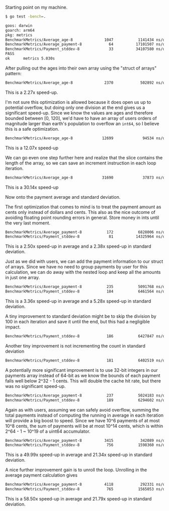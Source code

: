 Starting point on my machine.

```sh
$ go test -bench=.

goos: darwin
goarch: arm64
pkg: metrics
BenchmarkMetrics/Average_age-8              1047           1141434 ns/op
BenchmarkMetrics/Average_payment-8            64          17101507 ns/op
BenchmarkMetrics/Payment_stddev-8             33          34107580 ns/op
PASS
ok      metrics 5.030s
```

After pulling out the ages into their own array using the "struct of arrays"
pattern:

```sh
BenchmarkMetrics/Average_age-8              2370            502892 ns/op
```
This is a 2.27x speed-up.

I'm not sure this optimization is allowed because it does open us up to
potential overflow, but doing only one division at the end gives us a
significant speed-up. Since we know the values are ages and therefore bounded
between [0, 120], we'd have to have an array of users orders of magnitude larger
than earth's population to overflow an `int64`, so I believe this is a safe
optimization.

```sh
BenchmarkMetrics/Average_age-8             12699             94534 ns/op
```

This is a 12.07x speed-up

We can go even one step further here and realize that the slice contains the
length of the array, so we can save an increment instruction in each loop
iteration.

```sh
BenchmarkMetrics/Average_age-8             31690             37873 ns/op
```

This is a 30.14x speed-up

Now onto the payment average and standard deviation.

The first optimization that comes to mind is to treat the payment amount as
cents only instead of dollars and cents. This also as the nice outcome of
avoiding floating point rounding errors in general. Store money in ints until
the very last moment.

```sh
BenchmarkMetrics/Average_payment-8           172           6828006 ns/op
BenchmarkMetrics/Payment_stddev-8             81          14325964 ns/op
```

This is a 2.50x speed-up in average and a 2.38x speed-up in standard deviation.

Just as we did with users, we can add the payment information to our struct of
arrays. Since we have no need to group payments by user for this calculation, we
can do away with the nested loop and keep all the amounts in just one array.

```sh
BenchmarkMetrics/Average_payment-8           235           5091768 ns/op
BenchmarkMetrics/Payment_stddev-8            184           6461564 ns/op
```
This is a 3.36x speed-up in average and a 5.28x speed-up in standard deviation.

A tiny improvement to standard deviation might be to skip the division by 100 in
each iteration and save it until the end, but this had a negligible impact.

```sh
BenchmarkMetrics/Payment_stddev-8            186           6427847 ns/op
```

Another tiny improvement is not incrementing the count in standard deviation
```sh
BenchmarkMetrics/Payment_stddev-8            181           6402519 ns/op
```

A potentially more significant improvement is to use 32-bit integers in our
payments array instead of 64-bit as we know the bounds of each payment falls
well below 2^32 - 1 cents. This will double the cache hit rate, but there was no
significant speed-up.
```sh
BenchmarkMetrics/Average_payment-8           237           5024183 ns/op
BenchmarkMetrics/Payment_stddev-8            189           6294602 ns/op
```

Again as with users, assuming we can safely avoid overflow, summing the total
payments instead of computing the running in average in each iteration will
provide a big boost to speed. Since we have 10^6 payments of at most 10^8 cents,
the sum of payments will be at most 10^14 cents, which is within 2^64 - 1 ~
10^19 of a uint64 accumulator.
```sh
BenchmarkMetrics/Average_payment-8          3415            342089 ns/op
BenchmarkMetrics/Payment_stddev-8            756           1598360 ns/op
```
This is a 49.99x speed-up in average and 21.34x speed-up in standard deviation.

A nice further improvement gain is to unroll the loop. Unrolling in the average
payment calculation gives
```sh
BenchmarkMetrics/Average_payment-8          4118            292331 ns/op
BenchmarkMetrics/Payment_stddev-8            765           1565053 ns/op
```
This is a 58.50x speed-up in average and 21.79x speed-up in standard deviation.
